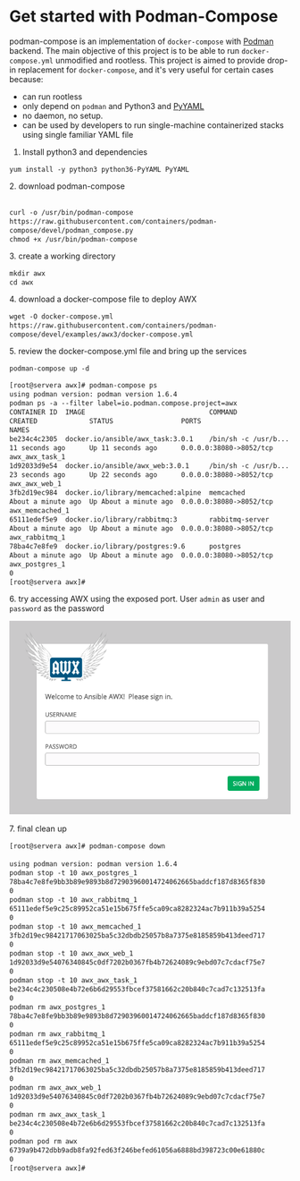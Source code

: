 # Get started with Podman-Compose

podman-compose is an implementation of `docker-compose` with [Podman](https://podman.io/) backend. The main objective of this project is to be able to run `docker-compose.yml` unmodified and rootless. This project is aimed to provide drop-in replacement for `docker-compose`, and it's very useful for certain cases because:

* can run rootless
* only depend on `podman` and Python3 and [PyYAML](https://pyyaml.org/)
* no daemon, no setup.
* can be used by developers to run single-machine containerized stacks using single familiar YAML file

1. Install python3 and dependencies

```
yum install -y python3 python36-PyYAML PyYAML
```

2\. download podman-compose

```

curl -o /usr/bin/podman-compose https://raw.githubusercontent.com/containers/podman-compose/devel/podman_compose.py
chmod +x /usr/bin/podman-compose
```

3\. create a working directory

```
mkdir awx
cd awx
```

4\. download a docker-compose file to deploy AWX

```
wget -O docker-compose.yml https://raw.githubusercontent.com/containers/podman-compose/devel/examples/awx3/docker-compose.yml
```

5\. review the docker-compose.yml file and bring up the services

```
podman-compose up -d
```

```
[root@servera awx]# podman-compose ps
using podman version: podman version 1.6.4
podman ps -a --filter label=io.podman.compose.project=awx
CONTAINER ID  IMAGE                               COMMAND               CREATED             STATUS                 PORTS                    NAMES
be234c4c2305  docker.io/ansible/awx_task:3.0.1    /bin/sh -c /usr/b...  11 seconds ago      Up 11 seconds ago      0.0.0.0:38080->8052/tcp  awx_awx_task_1
1d92033d9e54  docker.io/ansible/awx_web:3.0.1     /bin/sh -c /usr/b...  23 seconds ago      Up 22 seconds ago      0.0.0.0:38080->8052/tcp  awx_awx_web_1
3fb2d19ec984  docker.io/library/memcached:alpine  memcached             About a minute ago  Up About a minute ago  0.0.0.0:38080->8052/tcp  awx_memcached_1
65111edef5e9  docker.io/library/rabbitmq:3        rabbitmq-server       About a minute ago  Up About a minute ago  0.0.0.0:38080->8052/tcp  awx_rabbitmq_1
78ba4c7e8fe9  docker.io/library/postgres:9.6      postgres              About a minute ago  Up About a minute ago  0.0.0.0:38080->8052/tcp  awx_postgres_1
0
[root@servera awx]# 
```

6\. try accessing AWX using the exposed port. User `admin` as user and `password` as the password

![](<../.gitbook/assets/Screen Shot 2020-12-16 at 12.39.18 pm.png>)

7\. final clean up

```
[root@servera awx]# podman-compose down

using podman version: podman version 1.6.4
podman stop -t 10 awx_postgres_1
78ba4c7e8fe9bb3b89e9893b8d72903960014724062665baddcf187d8365f830
0
podman stop -t 10 awx_rabbitmq_1
65111edef5e9c25c89952ca51e15b675ffe5ca09ca8282324ac7b911b39a5254
0
podman stop -t 10 awx_memcached_1
3fb2d19ec98421717063025ba5c32dbdb25057b8a7375e8185859b413deed717
0
podman stop -t 10 awx_awx_web_1
1d92033d9e54076340845c0df7202b0367fb4b72624089c9ebd07c7cdacf75e7
0
podman stop -t 10 awx_awx_task_1
be234c4c230508e4b72e6b6d29553fbcef37581662c20b840c7cad7c132513fa
0
podman rm awx_postgres_1
78ba4c7e8fe9bb3b89e9893b8d72903960014724062665baddcf187d8365f830
0
podman rm awx_rabbitmq_1
65111edef5e9c25c89952ca51e15b675ffe5ca09ca8282324ac7b911b39a5254
0
podman rm awx_memcached_1
3fb2d19ec98421717063025ba5c32dbdb25057b8a7375e8185859b413deed717
0
podman rm awx_awx_web_1
1d92033d9e54076340845c0df7202b0367fb4b72624089c9ebd07c7cdacf75e7
0
podman rm awx_awx_task_1
be234c4c230508e4b72e6b6d29553fbcef37581662c20b840c7cad7c132513fa
0
podman pod rm awx
6739a9b472dbb9adb8fa92fed63f246befed61056a6888bd398723c00e61880c
0
[root@servera awx]# 

```
